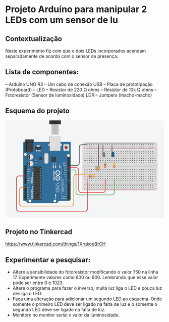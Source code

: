 # Projeto Arduíno para manipular 2 LEDs com um sensor de lu

## Contextualização

Neste experimento fiz com que o dois LEDs incorporados acendam separadamente de acordo com o sensor de presença. 

## Lista de componentes:

– Arduíno UNO R3
– Um cabo de conexão USB
– Placa de prototipação (Protoboard)
– LED
– Resistor de 220 Ω ohms
– Resistor de 10k Ω ohms
– Fotoresistor (Sensor de luminosidade) LDR
– Jumpers (macho-macho)

## Esquema do projeto

![Esquema do projeto](Arduino_sensor_de_luminosidade_com_dois_leds.PNG)

## Projeto no Tinkercad

https://www.tinkercad.com/things/1XrqkoqBrCH

## Experimentar e pesquisar:

- Altere a sensibilidade do fotoresistor modificando o valor 750 na linha 17. Experimente valores como
600 ou 900. Lembrando que esse valor pode ser entre 0 e 1023.
- Altere o programa para fazer o inverso, muita luz liga o LED e pouca luz desliga o LED.
- Faça uma alteração para adicionar um segundo LED ao esquema. Onde somente o primeiro LED deve
ser ligado na falta de luz e o somente o segundo LED deve ser ligado na falta de luz.
- Monitore no monitor serial o valor da luminosidade.
